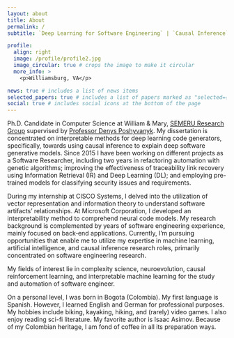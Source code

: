 ```yaml
---
layout: about
title: About
permalink: /
subtitle: `Deep Learning for Software Engineering` | `Causal Inference` | `NLP` | `Explainability`

profile:
  align: right
  image: /profile/profile2.jpg
  image_circular: true # crops the image to make it circular
  more_info: >
    <p>Williamsburg, VA</p>

news: true # includes a list of news items
selected_papers: true # includes a list of papers marked as "selected={true}"
social: true # includes social icons at the bottom of the page
---
```


Ph.D. Candidate in Computer Science at William & Mary, [SEMERU Research Group](https://www.cs.wm.edu/semeru/people.html) supervised by [Professor Denys Poshyvanyk](https://www.cs.wm.edu/~denys/). My dissertation is concentrated on interpretable methods for deep learning code generators, specifically, towards using causal inference to explain deep software generative models. Since 2015 I have been working on different projects as a Software Researcher, including two years in refactoring automation with genetic algorithms; improving the effectiveness of traceability link recovery using Information Retrieval (IR) and Deep Learning (DL); and employing pre-trained models for classifying security issues and requirements. 

During my internship at CISCO Systems, I delved into the utilization of vector representation and information theory to understand software artifacts’ relationships. At Microsoft Corporation, I developed an interpretability method to comprehend neural code models. My research background is complemented by years of software engineering experience, mainly focused on back‑end applications. Currently, I’m pursuing opportunities that enable me to utilize my expertise in machine learning, artificial intelligence, and causal inference research roles, primarily concentrated on software engineering research.

My fields of interest lie in complexity science, neuroevolution, causal reinforcement learning, and interpretable machine learning for the study and automation of software engineer. 

On a personal level, I was born in Bogota (Colombia). My first language is Spanish. However, I learned English and German for professional purposes. My hobbies include biking, kayaking, hiking, and (rarely) video games. I also enjoy reading sci-fi literature. My favorite author is Isaac Asimov. Because of my Colombian heritage, I am fond of coffee in all its preparation ways.  
